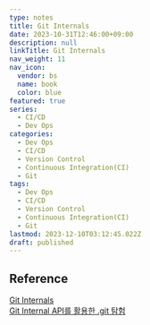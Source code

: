 ```yaml
---
type: notes
title: Git Internals
date: 2023-10-31T12:46:00+09:00
description: null
linkTitle: Git Internals
nav_weight: 11
nav_icon:
  vendor: bs
  name: book
  color: blue
featured: true
series:
  - CI/CD
  - Dev Ops
categories:
  - Dev Ops
  - CI/CD
  - Version Control
  - Continuous Integration(CI)
  - Git
tags:
  - Dev Ops
  - CI/CD
  - Version Control
  - Continuous Integration(CI)
  - Git
lastmod: 2023-12-10T03:12:45.022Z
draft: published
---
```


## Reference

[Git Internals](https://git-scm.com/book/ko/v2/Git%EC%9D%98-%EB%82%B4%EB%B6%80-Plumbing-%EB%AA%85%EB%A0%B9%EA%B3%BC-Porcelain-%EB%AA%85%EB%A0%B9)  
[Git Internal API를 활용한 .git 탐험](https://yozm.wishket.com/magazine/detail/2293/)
